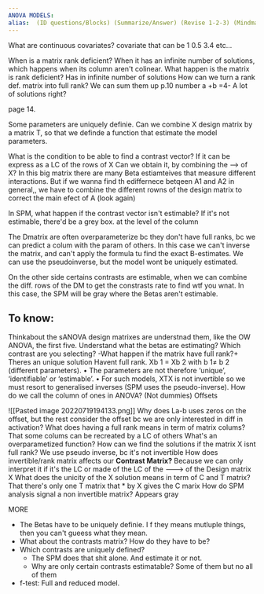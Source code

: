 ```yaml
---
ANOVA MODELS: 
alias:  (ID questions/Blocks) (Summarize/Answer) (Revise 1-2-3) (Mindmap) 
---
```

 
 What are continuous covariates?
	 covariate that can be 1 0.5 3.4 etc...
 

When is a matrix rank deficient?
	When it has an infinite number of solutions, which happens when its column aren't colinear.
What happen is the matrix is rank deficient?
	Has in infinite number of solutions
How can we turn a rank def. matrix into full rank?
	We can sum them up p.10
 number a +b =4- A lot of solutions right?

page 14.

Some parameters are uniquely definie. Can we combine X design matrix by a matrix T, so that we definde a function that estimate the model parameters.

What is the condition to be able to find a contrast vector?
	If it can be express as a LC of the rows of X
	Can we obtain it, by combining the --> of X?
In this big matrix there are many Beta estiamteives that measure different interactions. But if  we wanna find th ediffernece betqeen A1 and A2 in general,, we have to combine the different rowns of the design matrix to correct the main efect of A (look again)

In SPM, what happen if the contrast vector isn't estimable?
	If it's not estimable, there'd be a grey box. at the level of the column 

The Dmatrix are often overparameterize bc they don't have full ranks, bc we can predict a colum with the param of others. In this case we can't inverse the matrix, and can't apply the formula tu find the exact B-estimates. 
We can use the pseudoinverse, but the model wont be uniquely estimated. 

On the other side certains contrasts are estimable, when we can combine the diff. rows of the DM to get the constrasts rate to find wtf you wnat. 
In this case, the SPM will be gray where the Betas aren't estimable. 

## To know: 
Thinkabout the sANOVA design matrixes are understnad them, like the OW ANOVA, the first five. Understand what the betas are estimating? Which contrast are you selecting?
	-What happen if the matrix have full rank?+
		Theres an unique solution
Havent full rank.
	Xb 1 = Xb 2 with b 1≠ b 2 (different parameters).
	 • The parameters are not therefore ‘unique’, ‘identifiable’ or ‘estimable’. 
	 • For such models, XTX is not invertible so we must resort to generalised inverses (SPM uses the pseudo-inverse).
How do we call the column of ones in ANOVA? (Not dummies)
	Offsets

![[Pasted image 20220719194133.png]]
	Why does La-b uses zeros on the offset, but the rest consider the offset
		bc we are only interested in diff in activation?
What does having a full rank means in term of matrix colums?
	That some colums can be recreated by a LC of others
What's an overparametized function?
How can we find the solutions if the matrix X isnt full rank?
	We use pseudo inverse, bc it's not invertible
How does invertible/rank matrix affects our **Contrast Matrix?**
	Because we can only interpret it if it's the LC or made of the LC of the ---> of the Design matrix X
What does the unicity of the X solution means in term of C and T matrix?
	That there's only one T matrix that * by X gives the C marix
How do SPM analysis signal a non invertible matrix?
	Appears gray

MORE
- The Betas have to be uniquely definie. I f they means mutluple things, then you can't gueess what they mean. 
- What about the contrasts matrix? How do they have to be? 
- Which contrasts are uniquely defined?
	- The SPM does that shit alone. And estimate it or not. 
	- Why are only certain contrasts estimatable? Some of them but no all of them
- f-test: Full and reduced model. 